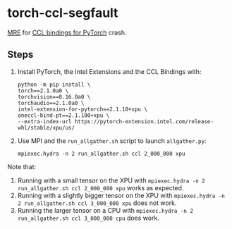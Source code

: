 # torch-ccl-segfault

[MRE](https://stackoverflow.com/help/minimal-reproducible-example) for [CCL bindings for PyTorch](https://github.com/intel/torch-ccl/tree/master) crash.

## Steps

1. Install PyTorch, the Intel Extensions and the CCL Bindings with:
   ```shell
   python -m pip install \
   torch==2.1.0a0 \
   torchvision==0.16.0a0 \
   torchaudio==2.1.0a0 \
   intel-extension-for-pytorch==2.1.10+xpu \
   oneccl-bind-pt==2.1.100+xpu \
   --extra-index-url https://pytorch-extension.intel.com/release-whl/stable/xpu/us/
   ```
1. Use MPI and the `run_allgather.sh` script to launch `allgather.py`:
   ```shell
   mpiexec.hydra -n 2 run_allgather.sh ccl 2_000_000 xpu
   ```
   
Note that:

1. Running with a small tensor on the XPU with `mpiexec.hydra -n 2 run_allgather.sh ccl 2_000_000 xpu` works as expected.
1. Running with a slightly bigger tensor on the XPU with `mpiexec.hydra -n 2 run_allgather.sh ccl 3_000_000 xpu` does not work.
1. Running the larger tensor on a CPU with `mpiexec.hydra -n 2 run_allgather.sh ccl 3_000_000 cpu` does work.

